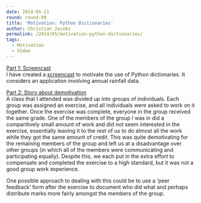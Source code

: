 ```yaml
---
date: 2014-05-21
round: round-09
title: 'Motivation: Python Dictionaries'
author: Christian Jacobs
permalink: /2014/05/motivation-python-dictionaries/
tags:
  - Motivation
  - Video
---
```

<span style="text-decoration: underline;">Part 1: Screencast</span>  
I have created a <a title="Motivation: Python Dictionaries" href="https://www.youtube.com/watch?v=w8iEEuLMx7Q" target="_blank">screencast</a> to motivate the use of Python dictionaries. It considers an application involving annual rainfall data.

<span style="text-decoration: underline;">Part 2: Story about demotivation</span>  
A class that I attended was divided up into groups of individuals. Each group was assigned an exercise, and all individuals were asked to work on it together. Once the exercise was complete, everyone in the group received the same grade. One of the members of the group I was in did a comparitively small amount of work and did not seem interested in the exercise, essentially leaving it to the rest of us to do almost all the work while they got the same amount of credit. This was quite demotivating for the remaining members of the group and left us at a disadvantage over other groups (in which all of the members were communicating and participating equally). Despite this, we each put in the extra effort to compensate and completed the exercise to a high standard, but it was not a good group work experience.

One possible approach to dealing with this could be to use a &#8216;peer feedback&#8217; form after the exercise to document who did what and perhaps distribute marks more fairly amongst the members of the group.
